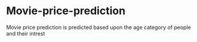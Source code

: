 # Movie-price-prediction
Movie price prediction is predicted based upon the age category of people and their intrest
